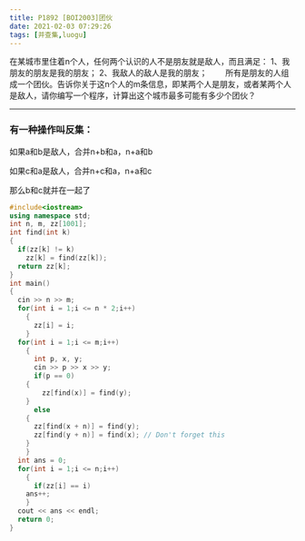 ```yaml
---
title: P1892 [BOI2003]团伙
date: 2021-02-03 07:29:26
tags: [并查集,luogu]
---
```




在某城市里住着n个人，任何两个认识的人不是朋友就是敌人，而且满足： 1、我朋友的朋友是我的朋友； 2、我敌人的敌人是我的朋友； 　　所有是朋友的人组成一个团伙。告诉你关于这n个人的m条信息，即某两个人是朋友，或者某两个人是敌人，请你编写一个程序，计算出这个城市最多可能有多少个团伙？
***
### 有一种操作叫反集：

如果a和b是敌人，合并n+b和a，n+a和b

如果c和a是敌人，合并n+c和a，n+a和c

那么b和c就并在一起了

<!--more-->

```cpp
#include<iostream>
using namespace std;
int n, m, zz[1001];
int find(int k)
{
  if(zz[k] != k)
    zz[k] = find(zz[k]);
  return zz[k];
}
int main()
{
  cin >> n >> m;
  for(int i = 1;i <= n * 2;i++)
    {
      zz[i] = i;
    }
  for(int i = 1;i <= m;i++)
    {
      int p, x, y;
      cin >> p >> x >> y;
      if(p == 0)
	{
	    zz[find(x)] = find(y);
	}
      else
	{
	  zz[find(x + n)] = find(y);
	  zz[find(y + n)] = find(x); // Don't forget this
	}
    }
  int ans = 0;
  for(int i = 1;i <= n;i++)
    {
      if(zz[i] == i)
	ans++;
    }
  cout << ans << endl;
  return 0;
}

```

